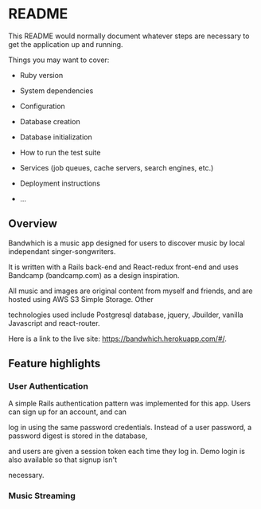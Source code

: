 # README

This README would normally document whatever steps are necessary to get the
application up and running.

Things you may want to cover:

* Ruby version

* System dependencies

* Configuration

* Database creation

* Database initialization

* How to run the test suite

* Services (job queues, cache servers, search engines, etc.)

* Deployment instructions

* ...

## Overview 

Bandwhich is a music app designed for users to discover music by local independant singer-songwriters.  

It is written with a Rails back-end and React-redux front-end and uses Bandcamp (bandcamp.com) as a design inspiration.

All music and images are original content from myself and friends, and are hosted using AWS S3 Simple Storage.  Other 

technologies used include Postgresql database, jquery, Jbuilder, vanilla Javascript and react-router.

Here is a link to the live site: https://bandwhich.herokuapp.com/#/.


## Feature highlights 

### User Authentication 

A simple Rails authentication pattern was implemented for this app.  Users can sign up for an account, and can

log in using the same password credentials.  Instead of a user password, a password digest is stored in the database,

and users are given a session token each time they log in. Demo login is also available so that signup isn't 

necessary.

### Music Streaming 

### 




